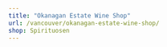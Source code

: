 ```yaml
---
title: "Okanagan Estate Wine Shop"
url: /vancouver/okanagan-estate-wine-shop/
shop: Spirituosen
---
```

